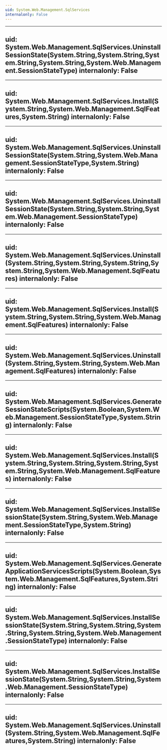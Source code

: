 ```yaml
---
uid: System.Web.Management.SqlServices
internalonly: False
---
```


---
uid: System.Web.Management.SqlServices.UninstallSessionState(System.String,System.String,System.String,System.String,System.Web.Management.SessionStateType)
internalonly: False
---

---
uid: System.Web.Management.SqlServices.Install(System.String,System.Web.Management.SqlFeatures,System.String)
internalonly: False
---

---
uid: System.Web.Management.SqlServices.UninstallSessionState(System.String,System.Web.Management.SessionStateType,System.String)
internalonly: False
---

---
uid: System.Web.Management.SqlServices.UninstallSessionState(System.String,System.String,System.Web.Management.SessionStateType)
internalonly: False
---

---
uid: System.Web.Management.SqlServices.Uninstall(System.String,System.String,System.String,System.String,System.Web.Management.SqlFeatures)
internalonly: False
---

---
uid: System.Web.Management.SqlServices.Install(System.String,System.String,System.Web.Management.SqlFeatures)
internalonly: False
---

---
uid: System.Web.Management.SqlServices.Uninstall(System.String,System.String,System.Web.Management.SqlFeatures)
internalonly: False
---

---
uid: System.Web.Management.SqlServices.GenerateSessionStateScripts(System.Boolean,System.Web.Management.SessionStateType,System.String)
internalonly: False
---

---
uid: System.Web.Management.SqlServices.Install(System.String,System.String,System.String,System.String,System.Web.Management.SqlFeatures)
internalonly: False
---

---
uid: System.Web.Management.SqlServices.InstallSessionState(System.String,System.Web.Management.SessionStateType,System.String)
internalonly: False
---

---
uid: System.Web.Management.SqlServices.GenerateApplicationServicesScripts(System.Boolean,System.Web.Management.SqlFeatures,System.String)
internalonly: False
---

---
uid: System.Web.Management.SqlServices.InstallSessionState(System.String,System.String,System.String,System.String,System.Web.Management.SessionStateType)
internalonly: False
---

---
uid: System.Web.Management.SqlServices.InstallSessionState(System.String,System.String,System.Web.Management.SessionStateType)
internalonly: False
---

---
uid: System.Web.Management.SqlServices.Uninstall(System.String,System.Web.Management.SqlFeatures,System.String)
internalonly: False
---
